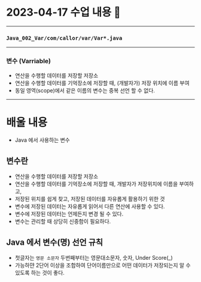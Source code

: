 # 2023-04-17 수업 내용 :rabbit:   

***
### `Java_002_Var/com/callor/var/Var*.java`
***
### 변수 (Varriable)
- 연산을 수행할 데이터를 저장할 저장소
- 연산을 수행할 데이터를 기억장소에 저장할 때, (개발자가) 저장 위치에 이름 부여
- 동일 영역(scope)에서 같은 이름의 변수는 중복 선언 할 수 없다.
***

# 배울 내용
- Java 에서 사용하는 변수

## 변수란
- 연산을 수행할 데이터를 저장할 저장소
- 연산을 수행할 데이터를 기억장소에 저장할 때, 개발자가 저장위치에 이름을 부여하고,
- 저장된 위치를 쉽게 찾고, 저장된 데이터를 자유롭게 활용하기 위한 것
- 변수에 저장된 데이터는 자유롭게 읽어서 다른 연산에 사용할 수 있다. 
- 변수에 저장된 데이터는 언제든지 변경 될 수 있다.
- 변수는 관리할 때 상당히 신중함이 필요하다.

## Java 에서 변수(명) 선언 규칙
- 첫글자는 `영문 소문자` 두번째부터는 영문대소문자, 숫자, Under Score(_)
- 가능하먄 2단어 이상을 조합하여 단어이름만으로 어떤 데이터가 저장되는지 알 수 있도록 하는 것이 좋다.

